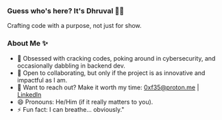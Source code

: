 ### Guess who's here? It's Dhruval 👋🏼
Crafting code with a purpose, not just for show.

### About Me ✨
- 👀 Obsessed with cracking codes, poking around in cybersecurity, and occasionally dabbling in backend dev.
- 💌 Open to collaborating, but only if the project is as innovative and impactful as I am.
- 📮 Want to reach out? Make it worth my time: 0xf35@proton.me | [LinkedIn](https://www.linkedin.com/in/0xf35/)
- 😄 Pronouns: He/Him (if it really matters to you).
- ⚡ Fun fact: I can breathe... obviously."
